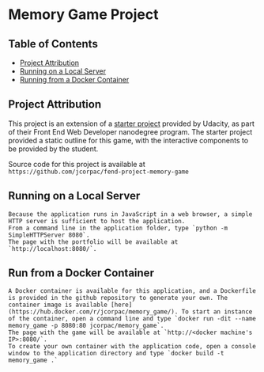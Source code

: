 # Memory Game Project

## Table of Contents

* [Project Attribution](#attribution)
* [Running on a Local Server](#Running-on-a-Local-Server)
* [Running from a Docker Container](#Run-from-a-Docker-Container)

## Project Attribution

This project is an extension of a [starter project](https://github.com/udacity/fend-project-memory-game) provided by Udacity, as part of their Front End Web Developer nanodegree program. The starter project provided a static outline for this game, with the interactive components to be provided by the student.

Source code for this project is available at `https://github.com/jcorpac/fend-project-memory-game`

## Running on a Local Server
    Because the application runs in JavaScript in a web browser, a simple HTTP server is sufficient to host the application.
    From a command line in the application folder, type `python -m SimpleHTTPServer 8080`.
    The page with the portfolio will be available at `http://localhost:8080/`.

## Run from a Docker Container
    A Docker container is available for this application, and a Dockerfile is provided in the github repository to generate your own. The container image is available [here](https://hub.docker.com/r/jcorpac/memory_game/). To start an instance of the container, open a command line and type `docker run -dit --name memory_game -p 8080:80 jcorpac/memory_game`.
    The page with the game will be available at `http://<docker machine's IP>:8080/`.
    To create your own container with the application code, open a console window to the application directory and type `docker build -t memory_game .`

